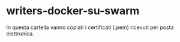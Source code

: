 # writers-docker-su-swarm


In questa cartella vanno copiati i certificati (.pem) ricevuti per posta elettronica.

